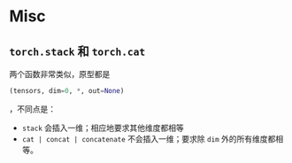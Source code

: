 # Misc

## `torch.stack` 和 `torch.cat`

两个函数非常类似，原型都是

```python
(tensors, dim=0, *, out=None)
```

，不同点是：

* `stack` 会插入一维；相应地要求其他维度都相等
* `cat | concat | concatenate` 不会插入一维；要求除 `dim` 外的所有维度都相等。
